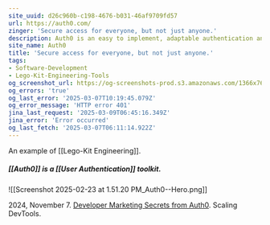 ```yaml
---
site_uuid: d26c960b-c198-4676-b031-46af9709fd57
url: https://auth0.com/
zinger: 'Secure access for everyone, but not just anyone.'
description: Auth0 is an easy to implement, adaptable authentication and authorization platform.
site_name: Auth0
title: 'Secure access for everyone, but not just anyone.'
tags:
- Software-Development
- Lego-Kit-Engineering-Tools
og_screenshot_url: https://og-screenshots-prod.s3.amazonaws.com/1366x768/80/false/51017da681cdf1133998fabba2e8b6100f39ed3ee6d13446c7f78d592b067b89.jpeg
og_errors: 'true'
og_last_error: '2025-03-07T10:19:45.079Z'
og_error_message: 'HTTP error 401'
jina_last_request: '2025-03-09T06:45:16.349Z'
jina_error: 'Error occurred'
og_last_fetch: '2025-03-07T06:11:14.922Z'
---
```


An example of [[Lego-Kit Engineering]]. 
##### [[Auth0]] is a [[User Authentication]] toolkit. 
![[Screenshot 2025-02-23 at 1.51.20 PM_Auth0--Hero.png]]

2024, November 7. [Developer Marketing Secrets from Auth0](http://localhost:5173/). Scaling DevTools.

